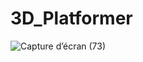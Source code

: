 # 3D_Platformer

![Capture d’écran (73)](https://user-images.githubusercontent.com/91050310/173395235-00f39ed8-4b7f-4383-9354-2a62a9da1a77.png)
